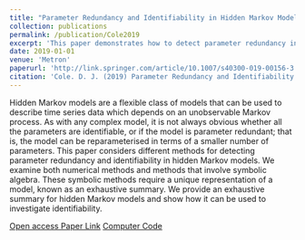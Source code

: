 ```yaml
---
title: "Parameter Redundancy and Identifiability in Hidden Markov Models"
collection: publications
permalink: /publication/Cole2019
excerpt: 'This paper demonstrates how to detect parameter redundancy in HMMs.'
date: 2019-01-01
venue: 'Metron'
paperurl: 'http://link.springer.com/article/10.1007/s40300-019-00156-3'
citation: 'Cole. D. J. (2019) Parameter Redundancy and Identifiability in Hidden Markov Models. Metron, 77'
---
```



Hidden Markov models are a flexible class of models that can be used to describe time series data which depends on an unobservable Markov process. 
As with any complex model, it is not always obvious whether all the parameters are identifiable, or if the model is parameter redundant; 
that is, the model can be reparameterised in terms of a smaller number of parameters. This paper considers different methods for detecting
parameter redundancy and identifiability in hidden Markov models. We examine both numerical methods and methods that involve symbolic algebra. 
These symbolic methods require a unique representation of a model, known as an exhaustive summary. We provide an exhaustive summary for hidden 
Markov models and show how it can be used to investigate identifiability.

<a href="http://link.springer.com/article/10.1007/s40300-019-00156-3">  Open access Paper Link</a> <a href=".../files/HMMcode.zip">  Computer Code</a>
